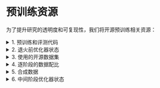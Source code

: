 # 预训练资源

为了提升研究的透明度和可复现性，我们将开源预训练相关资源：


<details><summary>1. 预训练和评测代码</summary>

预训练和评测代码将在后续公布。
</details>


<details><summary>2. 退火前优化器状态</summary>

退火前优化器状态将在后续公布。
</details>

<details><summary>3. 使用的开源数据集</summary>
<div >
<a href="https://github.com/RUC-GSAI/YuLan-Mini/blob/main/pretrain/used_datasets_list.md">Used Datasets List</a>
</div>
</details>

<details><summary>4. 逐阶段的数据配比</summary>

<div align=center>
<img src="https://github.com/RUC-GSAI/YuLan-Mini/blob/main/assets/data-preview.png">
</div>
</details>

<details><summary>5. 合成数据</summary>

数据清洗和合成流程：
<div align=center>
<img src="https://github.com/RUC-GSAI/YuLan-Mini/blob/main/assets/data-pipeline.png">
</div>
</details>

<details><summary>6. 中间阶段优化器状态</summary>

中间阶段优化器状态将在后续公布。
</details>
